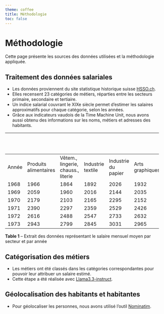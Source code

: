 ```yaml
---
theme: coffee
title: Méthodologie
toc: false
---
```



# Méthodologie

Cette page présente les sources des données utilisées et la méthodologie appliquée.

## Traitement des données salariales

- Les données proviennent du site statistique historique suisse [HSSO.ch](https://hsso.ch/).
- Elles recensent 23 catégories de métiers, réparties entre les secteurs primaire, secondaire et tertiaire.
- Un indice salarial couvrant le XIXe siècle permet d’estimer les salaires approximatifs pour chaque catégorie, selon les années.
- Grâce aux indicateurs vaudois de la Time Machine Unit, nous avons aussi obtenu des informations sur les noms, métiers et adresses des habitants.

|       |                       |      |                   |                                |     |Secteur ternaire et secondaire | | | | | | |
| ----- | --------------------- | ---------------------------------- | ----------------- | ------------------------------ |---  |-|-|-|-|-|-|-|
| Année | Produits alimentaires | Vêtem., lingerie, chauss., literie | Industrie textile | Industrie du papier            | Arts graphiques | Industrie chimique | Bois, liège, meubles | Pierre et terre | Industrie des métaux | Horlogerie | Bijouterie, gravure, frappe |
| 1968 | 1966 | 1864 | 1892 | 2026 | 1932 | 2178 | 1792 | 1946 | 1887 | 1875 | 1996 |
| 1969 | 2059 | 1960 | 2016 | 2144 | 2035 | 2376 | 1883 | 2056 | 1981 | 1988 | 2076 |
| 1970 | 2179 | 2103 | 2165 | 2295 | 2152 | 2510 | 2033 | 2233 | 2146 | 2081 | 2124 |
| 1971 | 2390 | 2297 | 2359 | 2529 | 2426 | 2891 | 2220 | 2471 | 2344 | 2262 | 2287 |
| 1972 | 2616 | 2488 | 2547 | 2733 | 2632 | 3148 | 2496 | 2711 | 2599 | 2422 | 2515 |
| 1973 | 2943 | 2799 | 2845 | 3031 | 2965 | 3378 | 2803 | 3031 | 2910 | 2641 | 2820 |

**Table 1** – Extrait des données représentant le salaire mensuel moyen par secteur et par année 
## Catégorisation des métiers

- Les métiers ont été classés dans les catégories correspondantes pour pouvoir leur attribuer un salaire estimé.
- Cette étape a été réalisée avec [Llama3.3-instruct](https://huggingface.co/meta-llama/Llama-3.3-70B-Instruct).


## Géolocalisation des habitants et habitantes

- Pour géolocaliser les personnes, nous avons utilisé l’outil [Nominatim](https://nominatim.org/).
